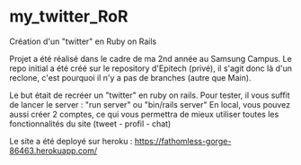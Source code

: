 # my_twitter_RoR
Création d'un "twitter" en Ruby on Rails 

Projet a été réalisé dans le cadre de ma 2nd année au Samsung Campus. 
Le repo initial a été créé sur le repository d'Epitech (privé), il s'agit donc là d'un reclone, c'est pourquoi il n'y  a pas de branches (autre que Main).
 
Le but était de recréer un "twitter" en ruby on rails. 
Pour tester, il vous suffit de lancer le server : "run server" ou "bin/rails server"
En local, vous pouvez aussi créer 2 comptes, ce qui vous permettra de mieux utiliser toutes les fonctionnalités du site (tweet - profil - chat)

Le site a été deployé sur heroku :
https://fathomless-gorge-86463.herokuapp.com/
